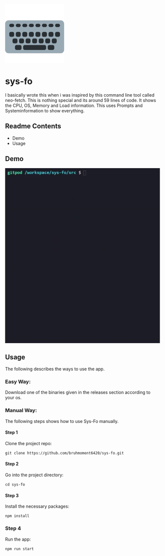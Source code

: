 ![LOGO](https://github.com/bruhmoment6420/sys-fo/blob/main/images/logo.png)
# sys-fo
I basically wrote this when i was inspired by this command line tool called neo-fetch.
This is nothing special and its around 59 lines of code.
It shows the CPU, OS, Memory and Load information.
This uses Prompts and Systeminformation to show everything.
## Readme Contents
* Demo
* Usage

## Demo
![gif](https://github.com/bruhmoment6420/sys-fo/blob/main/images/demo.gif)

## Usage  
The following describes the ways to use the app.

### Easy Way:
Download one of the binaries given in the releases section according to your os.

### Manual Way:
The following steps shows how to use Sys-Fo manually.

#### Step 1
Clone the project repo:
```
git clone https://github.com/bruhmoment6420/sys-fo.git
```
#### Step 2
Go into the project directory:
```
cd sys-fo
```
#### Step 3 
Install the necessary packages:
```
npm install
```
### Step 4
Run the app:
```
npm run start
```
